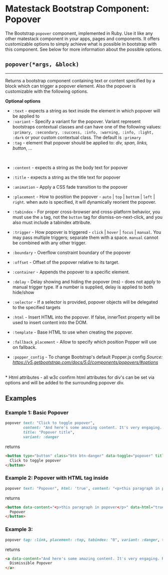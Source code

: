 # Matestack Bootstrap Component: Popover

The Bootstrap `popover` component, implemented in Ruby. Use it like any other matestack component in your apps, pages and components. It offers customizable options to simply achieve what is possible in bootstrap with this component. See below for more information about the possible options.

## `popover(*args, &block)`
----

Returns a bootstrap component containing text or content specified by a block which can trigger a popover element. Also the popover is customizable with the following options. 

**Optional options**

* `:text` - expects a string as text inside the element in which popover will be applied to
* `:variant` - Specify a variant for the popover. Variant represent bootstraps contextual classes and can have one of the following values: `:primary, :secondary, :success, :info, :warning, :info, :light, :dark` or your custom contextual class. The default is `:primary`
* `:tag` - element that popover should be applied to: *div, span, links, button, ...*
<br>

* `:content` - expects a string as the body text for popover
* `:title` - expects a string as the title text for popover

* `:animation` - Apply a CSS fade transition to the popover
* `:placement` - How to position the popover - `auto` | `top` | `bottom` | `left` | `right`. when auto is specified, it will dynamically reorient the popover.
* `:tabindex` - For proper cross-browser and cross-platform behavior, you must use the `a` tag, not the `button` tag for dismiss-on-next-click, and you also must include a tabindex attribute.
* `:trigger` - How popover is triggered - `click` | `hover` | `focus` | `manual`. You may pass multiple triggers; separate them with a space. `manual` cannot be combined with any other trigger.
* `:boundary` - Overflow constraint boundary of the popover
* `:offset` - Offset of the popover relative to its target.
* `:container` - Appends the popover to a specific element.
* `:delay` - Delay showing and hiding the popover (ms) - does not apply to manual trigger type. If a number is supplied, delay is applied to both hide/show
* `:selector` - If a selector is provided, popover objects will be delegated to the specified targets
* `:html` - Insert HTML into the popover. If false, innerText property will be used to insert content into the DOM.
* `:template` - Base HTML to use when creating the popover.
* `:fallback_placement` - Allow to specify which position Popper will use on fallback.
* `:popper_config` - 	To change Bootstrap's default Popper.js config
*Source: https://v5.getbootstrap.com/docs/5.0/components/popovers/#options*
<br>
* Html attributes - all w3c confirm html attributes for div's can be set via options and will be added to the surrounding popover div.

## Examples

### Example 1: Basic Popover

```ruby
popover text: "Click to toggle popover", 
        content: "And here's some amazing content. It's very engaging. Right?", 
        title: "Popover title", 
        variant: :danger
```

returns

```html
<button type="button" class="btn btn-danger" data-toggle="popover" title="Popover title" data-content="And here's some amazing content. It's very engaging. Right?">
  Click to toggle popover
</button>
```

### Example 2: Popover with HTML tag inside

```ruby
popover text: "Popover", html: 'true', content: "<p>this paragraph in popover</p>" 

```

returns

```html
<button data-content="<p>this paragraph in popover</p>" data-html="true" data-toggle="popover" role="button" tabindex="" title="" type="button" class="btn btn-primary" data-original-title="">
  Popover
</button>
```

### Example 3: 

```ruby
popover tag: :link, placement: :top, tabindex: "0", variant: :danger, trigger: "focus", title: "Dismissible popover", content: "And here's some amazing content. It's very engaging. Right?", text: "Dismissible Popover"

```

returns

```html
<a data-content="And here's some amazing content. It's very engaging. Right?" data-placement="top" data-tabindex="0" data-title="Dismissible popover" data-toggle="popover" data-trigger="focus" role="button" tabindex="0" title="" class="btn btn-danger" data-original-title="Dismissible popover">
  Dismissible Popover
</a>
```